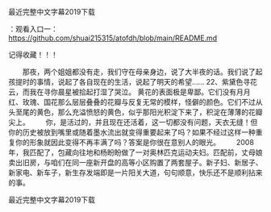 最近完整中文字幕2019下载

：观看入口一：https://github.com/shuai215315/atofdh/blob/main/README.md


记得收藏！！！



　　那夜，两个姐姐都没有走，我们守在母亲身边，说了大半夜的话。我们说了起孩提时的事情，说起了各自现在的生活，说起了明天的希望......
		22、紫黛色寻花云，而我在寻你晨星被拾起打湿了哭泣。
黄花的表面极是卑鄙。它们没有月月红、玫瑰、国花那么层层叠叠的花瓣与反复无常的模样，怪僻的颜色。它们不过从头至尾的黄色，那么充溢愤怒的黄色，似乎那阳光积淀下来了，积淀在薄薄的花瓣尖上。
　　你，是活过的，并且现在还活着，这一切都没有问题，天衣无缝！但你的历史被放到嘴里或随着墨水流出就变得重要起来了吗？如果不经过这样一种重复你的形象就因此变得不再丰满了吗？答案是你很在意别人的眼光。
　　2008年，我匹配了，包藏向往地和杨盼盼做了一对奥林匹克运动夫妇。匹配前，丈母娘卖出旧房，与咱们在同一座新开盘的高等小区购置了两套屋子。新子妇、新居子、新家电、新车子，新生存发端即是一片阳关大道，句句顺意，快乐还不是顺利拈来的事。







最近完整中文字幕2019下载
